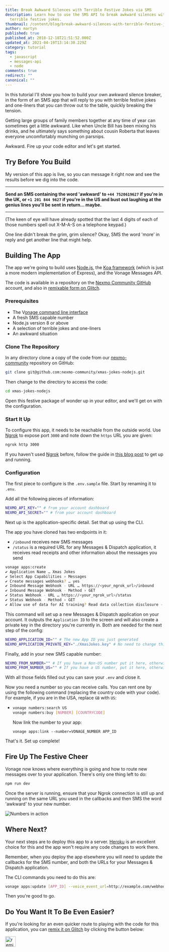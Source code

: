 ```yaml
---
title: Break Awkward Silences with Terrible Festive Jokes via SMS
description: Learn how to use the SMS API to break awkward silences with
  terrible festive jokes.
thumbnail: /content/blog/break-awkward-silences-with-terrible-festive-jokes-via-sms-dr/Break-Awkward-Silences-With-Terrible-Festive-Jokes-Via-SMS.png
author: martyn
published: true
published_at: 2018-12-18T21:51:52.000Z
updated_at: 2021-04-19T13:14:30.229Z
category: tutorial
tags:
  - javascript
  - messages-api
  - node
comments: true
redirect: ""
canonical: ""
---
```

In this tutorial I'll show you how to build your own awkward silence breaker, in the form of an SMS app that will reply to you with terrible festive jokes and one-liners that you can throw out to the table, quickly breaking the tension.

Getting large groups of family members together at any time of year can sometimes get a little awkward. Like when Uncle Bill has been mixing his drinks, and he ultimately says something about cousin Roberta that leaves everyone uncomfortably munching on parsnips.

Awkward. Fire up your code editor and let's get started.

## Try Before You Build

My version of this app is live, so you can message it right now and see the results before we dig into the code.

- - -

**Send an SMS containing the word 'awkward' to `+44 7520619627` if you're in the UK, or `+1 201 844 9627` if you're in the US and bust out laughing at the genius lines you'll be sent in return... maybe.**

- - -

(The keen of eye will have already spotted that the last 4 digits of each of those numbers spell out X-M-A-S on a telephone keypad.)

One line didn't break the grim, grim silence? Okay, SMS the word 'more' in reply and get another line that might help.

## Building The App

The app we're going to build uses [Node.js](https://nodejs.org/en/), the [Koa framework](https://koajs.com/) (which is just a more modern implementation of Express), and the Vonage Messages API.

The code is available in a repository on the [Nexmo Community GitHub](https://glitch.com/edit/#!/nexmo-community-xmas-jokes-nodejs) account, and also in [remixable form on Glitch](https://glitch.com/edit/#!/remix/nexmo-community-xmas-jokes-nodejs).

### Prerequisites

* The V[onage command line interface](https://developer.vonage.com/application/vonage-cli) 
* A fresh SMS capable number
* Node.js version 8 or above
* A selection of terrible jokes and one-liners
* An awkward situation

<sign-up number></sign-up>

### Clone The Repository

In any directory clone a copy of the code from our [nexmo-community](https://github.com/nexmo-community/xmas-jokes-nodejs) repository on GitHub:

```bash
git clone git@github.com:nexmo-community/xmas-jokes-nodejs.git
```

Then change to the directory to access the code:

```bash
cd xmas-jokes-nodejs
```

Open this festive package of wonder up in your editor, and we'll get on with the configuration.

### Start It Up

To configure this app, it needs to be reachable from the outside world. Use [Ngrok](https://ngrok.com/) to expose port `3000` and note down the `https` URL you are given:

```bash
ngrok http 3000
```

If you haven't used [Ngrok](https://ngrok.com/) before, follow the guide in [this blog post](https://www.nexmo.com/blog/2017/07/04/local-development-nexmo-ngrok-tunnel-dr/) to get up and running.

### Configuration

The first piece to configure is the `.env.sample` file. Start by renaming it to `.env`.

Add all the following pieces of information:

```bash
NEXMO_API_KEY="" # from your account dashboard
NEXMO_API_SECRET="" # from your account dashboard
```

Next up is the application-specific detail. Set that up using the CLI. 

The app you have cloned has two endpoints in it:

* `/inbound` receives new SMS messages
* `/status` is a required URL for any Messages & Dispatch application, it receives read receipts and other information about the messages you send

```bash
vonage apps:create 
✔ Application Name … Xmas Jokes
✔ Select App Capabilities › Messages
✔ Create messages webhooks? … yes
✔ Inbound Message Webhook - URL … https://<your_ngrok_url>/inbound
✔ Inbound Message Webhook - Method › GET
✔ Status Webhook - URL … https://<your_ngrok_url>/status
✔ Status Webhook - Method › GET
✔ Allow use of data for AI training? Read data collection disclosure - https://help.nexmo.com/hc/en-us/articles/4401914566036 … yes
```

This command will set up a new Messages & Dispatch application on your account. It outputs the `Application ID` to the screen and will also create a private key in the directory you're currently in. Both are needed for the next step of the config:

```bash
NEXMO_APPLICATION_ID="" # The new App ID you just generated
NEXMO_APPLICATION_PRIVATE_KEY="./XmasJokes.key" # No need to change this unless you called your keyfile something different
```

Finally, add in your new SMS capable number:

```bash
NEXMO_FROM_NUMBER="" # If you have a Non-US number put it here, otherwise blank
NEXMO_FROM_NUMBER_US="" # If you have a US number, put it here, otherwise blank
```

With all those fields filled out you can save your `.env` and close it.

Now you need a number so you can receive calls. You can rent one by using the following command (replacing the country code with your code). For example, if you are in the USA, replace `GB` with `US`:

* ```bash
  vonage numbers:search US
  vonage numbers:buy [NUMBER] [COUNTRYCODE]
  ```

  Now link the number to your app:

  ```
  vonage apps:link --number=VONAGE_NUMBER APP_ID
  ```

That's it. Set up complete!

## Fire Up The Festive Cheer

Vonage now knows where everything is going and how to route new messages over to your application. There's only one thing left to do:

```bash
npm run dev
```

Once the server is running, ensure that your Ngrok connection is still up and running on the same URL you used in the callbacks and then SMS the word 'awkward' to your new number.

![Numbers in action](https://cl.ly/fe0c9506c334/Screen%20Recording%202018-12-18%20at%2005.00%20pm.gif)

## Where Next?

Your next steps are to deploy this app to a server. [Heroku](https://heroku.com) is an excellent choice for this and the app won't require any code changes to work there.

Remember, when you deploy the app elsewhere you will need to update the callbacks for the SMS number, and both the URLs for your Messages & Dispatch application.

The CLI commands you need to do this are:

```bash
vonage apps:update [APP_ID] --voice_event_url=http://example.com/webhooks/event --voice_answer_url=http://example.com/webhooks/answer
```

Then you're good to go.

## Do You Want It To Be Even Easier?

If you're looking for an even quicker route to playing with the code for this application, you can [remix it on Glitch](https://glitch.com/edit/#!/nexmo-community-xmas-jokes-nodejs) by clicking the button below:

<!-- Remix Button -->

<a href="https://glitch.com/edit/#!/remix/nexmo-community-xmas-jokes-nodejs">
  <img src="https://cdn.glitch.com/2bdfb3f8-05ef-4035-a06e-2043962a3a13%2Fremix%402x.png?1513093958726" alt="remix button" aria-label="remix" height="33" border="0">
</a>